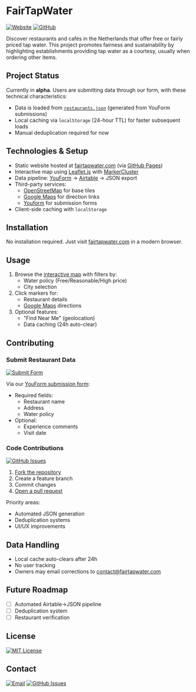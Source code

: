 # FairTapWater

[![Website](https://img.shields.io/badge/Visit-fairtapwater.com-2ea44f)](https://fairtapwater.com)
[![GitHub](https://img.shields.io/github/stars/Chapter322/FairTapWater?style=social)](https://github.com/Chapter322/FairTapWater)

Discover restaurants and cafés in the Netherlands that offer free or fairly priced tap water. This project promotes fairness and sustainability by highlighting establishments providing tap water as a courtesy, usually when ordering other items.

## Project Status

Currently in **alpha**. Users are submitting data through our form, with these technical characteristics:
- Data is loaded from [`restaurants.json`](https://github.com/Chapter322/FairTapWater/blob/main/restaurants.json) (generated from YouForm submissions)
- Local caching via `localStorage` (24-hour TTL) for faster subsequent loads
- Manual deduplication required for now

## Technologies & Setup

- Static website hosted at [fairtapwater.com](https://fairtapwater.com) (via [GitHub Pages](https://pages.github.com))
- Interactive map using [Leaflet.js](https://leafletjs.com/) with [MarkerCluster](https://github.com/Leaflet/Leaflet.markercluster)
- Data pipeline: [YouForm](https://app.youform.com/forms/ubbqidvt) → [Airtable](https://airtable.com/) → JSON export
- Third-party services:
  - [OpenStreetMap](https://www.openstreetmap.org/) for base tiles
  - [Google Maps](https://maps.google.com/) for direction links
  - [Youform](https://youform.io/) for submission forms
- Client-side caching with `localStorage`

## Installation

No installation required. Just visit [fairtapwater.com](https://fairtapwater.com) in a modern browser.

## Usage

1. Browse the [interactive map](https://fairtapwater.com) with filters by:
   - Water policy (Free/Reasonable/High price)
   - City selection
2. Click markers for:
   - Restaurant details
   - [Google Maps](https://maps.google.com/) directions
3. Optional features:
   - "Find Near Me" (geolocation)
   - Data caching (24h auto-clear)

## Contributing

### Submit Restaurant Data
[![Submit Form](https://img.shields.io/badge/Submit-Data-blue)](https://app.youform.com/forms/ubbqidvt)

Via our [YouForm submission form](https://app.youform.com/forms/ubbqidvt):
- Required fields: 
  - Restaurant name 
  - Address 
  - Water policy
- Optional: 
  - Experience comments
  - Visit date

### Code Contributions
[![GitHub Issues](https://img.shields.io/github/issues/Chapter322/FairTapWater)](https://github.com/Chapter322/FairTapWater/issues)

1. [Fork the repository](https://github.com/Chapter322/FairTapWater/fork)
2. Create a feature branch
3. Commit changes
4. [Open a pull request](https://github.com/Chapter322/FairTapWater/compare)

Priority areas:
- Automated JSON generation
- Deduplication systems
- UI/UX improvements

## Data Handling
- Local cache auto-clears after 24h
- No user tracking
- Owners may email corrections to [contact@fairtapwater.com](mailto:contact@fairtapwater.com)

## Future Roadmap
- [ ] Automated Airtable→JSON pipeline
- [ ] Deduplication system
- [ ] Restaurant verification

## License
[![MIT License](https://img.shields.io/badge/License-MIT-green.svg)](https://github.com/Chapter322/FairTapWater/blob/main/LICENSE)

## Contact
[![Email](https://img.shields.io/badge/Email-contact%40fairtapwater.com-blue)](mailto:contact@fairtapwater.com)
[![GitHub Issues](https://img.shields.io/badge/Report-Issues-red)](https://github.com/Chapter322/FairTapWater/issues)